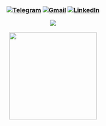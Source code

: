 <h1 style = "position:relative; left:1180px;"align="center">Hi <img src="https://media.giphy.com/media/hvRJCLFzcasrR4ia7z/giphy.gif" width="35px">, I'm Yasin Rezvani <img class="emoji" alt="standing_person" height="40" width="40" src="https://github.githubassets.com/images/icons/emoji/unicode/1f9cd.png"></h1>

<h3 align="center">
<a href="https://t.me/ctwyasin" target="_blank"><img alt="Telegram" src="https://img.shields.io/badge/-Telegram-0088cc?style=flat-square&logo=Telegram&logoColor=white"></a>
<a href="mailto:yasinrezvani2025@gmail.com" target="_blank"><img alt="Gmail" src="https://img.shields.io/badge/Gmail-D14836?logo=gmail&logoColor=white"></a>
<a href="https://www.linkedin.com/in/yasin-rezvani-43338b190/" target="_blank"><img alt="LinkedIn" src="https://img.shields.io/badge/Linkedin-blue?logo=linkedin&logoColor=white"></a>

![](https://komarev.com/ghpvc/?username=YasinRezvani&color=blueviolet)

<p style="left:100px">
  <img height="230em" src="https://github-readme-stats.vercel.app/api?username=YasinRezvani&theme=algolia&show_icons=true&hide_border=true&&count_private=true&include_all_commits=true" />

</p>

